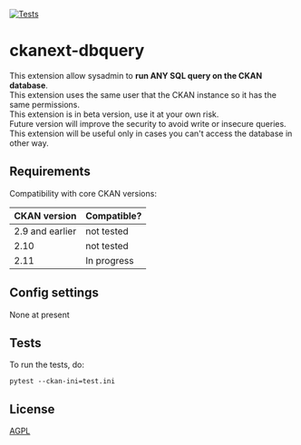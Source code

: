 [![Tests](https://github.com/unckan/ckanext-dbquery/actions/workflows/test-extension.yml/badge.svg?branch=main)](https://github.com/unckan/ckanext-dbquery/actions)

# ckanext-dbquery

This extension allow sysadmin to **run ANY SQL query on the CKAN database**.  
This extension uses the same user that the CKAN instance so it has the same permissions.  
This extension is in beta version, use it at your own risk.  
Future version will improve the security to avoid write or insecure queries.  
This extension will be useful only in cases you can't access the database in other way.  

## Requirements

Compatibility with core CKAN versions:

| CKAN version    | Compatible?   |
| --------------- | ------------- |
| 2.9 and earlier | not tested    |
| 2.10            | not tested    |
| 2.11            | In progress   |

## Config settings

None at present

## Tests

To run the tests, do:

    pytest --ckan-ini=test.ini

## License

[AGPL](https://www.gnu.org/licenses/agpl-3.0.en.html)
